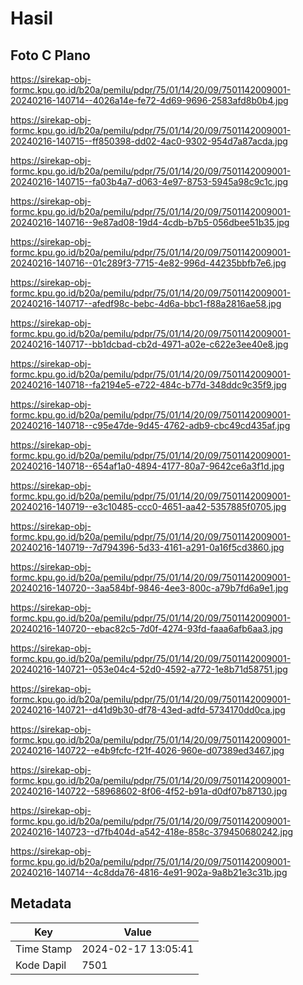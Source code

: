# Hasil

## Foto C Plano

https://sirekap-obj-formc.kpu.go.id/b20a/pemilu/pdpr/75/01/14/20/09/7501142009001-20240216-140714--4026a14e-fe72-4d69-9696-2583afd8b0b4.jpg

https://sirekap-obj-formc.kpu.go.id/b20a/pemilu/pdpr/75/01/14/20/09/7501142009001-20240216-140715--ff850398-dd02-4ac0-9302-954d7a87acda.jpg

https://sirekap-obj-formc.kpu.go.id/b20a/pemilu/pdpr/75/01/14/20/09/7501142009001-20240216-140715--fa03b4a7-d063-4e97-8753-5945a98c9c1c.jpg

https://sirekap-obj-formc.kpu.go.id/b20a/pemilu/pdpr/75/01/14/20/09/7501142009001-20240216-140716--9e87ad08-19d4-4cdb-b7b5-056dbee51b35.jpg

https://sirekap-obj-formc.kpu.go.id/b20a/pemilu/pdpr/75/01/14/20/09/7501142009001-20240216-140716--01c289f3-7715-4e82-996d-44235bbfb7e6.jpg

https://sirekap-obj-formc.kpu.go.id/b20a/pemilu/pdpr/75/01/14/20/09/7501142009001-20240216-140717--afedf98c-bebc-4d6a-bbc1-f88a2816ae58.jpg

https://sirekap-obj-formc.kpu.go.id/b20a/pemilu/pdpr/75/01/14/20/09/7501142009001-20240216-140717--bb1dcbad-cb2d-4971-a02e-c622e3ee40e8.jpg

https://sirekap-obj-formc.kpu.go.id/b20a/pemilu/pdpr/75/01/14/20/09/7501142009001-20240216-140718--fa2194e5-e722-484c-b77d-348ddc9c35f9.jpg

https://sirekap-obj-formc.kpu.go.id/b20a/pemilu/pdpr/75/01/14/20/09/7501142009001-20240216-140718--c95e47de-9d45-4762-adb9-cbc49cd435af.jpg

https://sirekap-obj-formc.kpu.go.id/b20a/pemilu/pdpr/75/01/14/20/09/7501142009001-20240216-140718--654af1a0-4894-4177-80a7-9642ce6a3f1d.jpg

https://sirekap-obj-formc.kpu.go.id/b20a/pemilu/pdpr/75/01/14/20/09/7501142009001-20240216-140719--e3c10485-ccc0-4651-aa42-5357885f0705.jpg

https://sirekap-obj-formc.kpu.go.id/b20a/pemilu/pdpr/75/01/14/20/09/7501142009001-20240216-140719--7d794396-5d33-4161-a291-0a16f5cd3860.jpg

https://sirekap-obj-formc.kpu.go.id/b20a/pemilu/pdpr/75/01/14/20/09/7501142009001-20240216-140720--3aa584bf-9846-4ee3-800c-a79b7fd6a9e1.jpg

https://sirekap-obj-formc.kpu.go.id/b20a/pemilu/pdpr/75/01/14/20/09/7501142009001-20240216-140720--ebac82c5-7d0f-4274-93fd-faaa6afb6aa3.jpg

https://sirekap-obj-formc.kpu.go.id/b20a/pemilu/pdpr/75/01/14/20/09/7501142009001-20240216-140721--053e04c4-52d0-4592-a772-1e8b71d58751.jpg

https://sirekap-obj-formc.kpu.go.id/b20a/pemilu/pdpr/75/01/14/20/09/7501142009001-20240216-140721--d41d9b30-df78-43ed-adfd-5734170dd0ca.jpg

https://sirekap-obj-formc.kpu.go.id/b20a/pemilu/pdpr/75/01/14/20/09/7501142009001-20240216-140722--e4b9fcfc-f21f-4026-960e-d07389ed3467.jpg

https://sirekap-obj-formc.kpu.go.id/b20a/pemilu/pdpr/75/01/14/20/09/7501142009001-20240216-140722--58968602-8f06-4f52-b91a-d0df07b87130.jpg

https://sirekap-obj-formc.kpu.go.id/b20a/pemilu/pdpr/75/01/14/20/09/7501142009001-20240216-140723--d7fb404d-a542-418e-858c-379450680242.jpg

https://sirekap-obj-formc.kpu.go.id/b20a/pemilu/pdpr/75/01/14/20/09/7501142009001-20240216-140714--4c8dda76-4816-4e91-902a-9a8b21e3c31b.jpg


## Metadata

| Key        | Value               |
| ---------- | ------------------- |
| Time Stamp | 2024-02-17 13:05:41 |
| Kode Dapil | 7501                |



